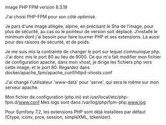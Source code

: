 Image PHP FPM version 8.3.19

J'ai choisi PHP-FPM pour son côté optimisé. 

Je pars d'une image allégée, alpine, en précisant le Sha de l'image, pour plus de sécurité, au cas ou le pointeur de version soit déplacé.
J'installe le minimum dont j'ai besoin pour faire tourner PHP et ses extensions. Là aussi pour des raisons de sécurité, et de poids.

Je me suis mis la contrainte de changer le port sur lequel communique php.
J'ai donc mis le port 80 au lieu de 9000.
Ce qui m'a fait modifier mon fichier de configuration apache, dans mon vhost, je dirige les fichiers php vers cette image, et le port 80.
Regardez dans docker/apache_fpm/apache_conf/httpd-vhosts.conf

J'ai changé l'utilisateur 'www-data' pour 'serve', qui sera le même sur mon serveur apache.

Mon fichier de configuration (php.ini) est /usr/local/etc/php-fpm.d/www.conf
Mes logs sont dans /var/log/php/fpm-php.www.log

Pour Symfony 7.2, les extensions PHP sont déjà installées par défaut (Ctype, iconv, prce, session, simpleXML, tokenizer).
